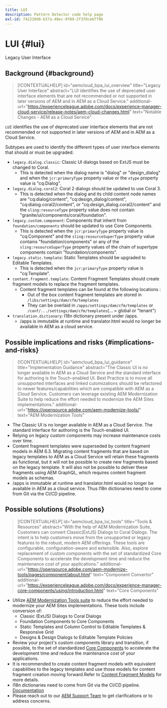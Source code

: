 ```yaml
---
title: LUI
description: Pattern Detector code help page
exl-id: 742220d6-b37a-48ec-9f89-2f3f0ce6ff96
---
```

# LUI {#lui}

Legacy User Interface

## Background {#background}

>[!CONTEXTUALHELP]
>id="aemcloud_bpa_lui_overview"
>title="Legacy User Interface"
>abstract="LUI identifies the use of deprecated user interface elements that are not recommended or not supported in later versions of AEM and in AEM as a Cloud Service."
>additional-url="https://experienceleague.adobe.com/docs/experience-manager-cloud-service/release-notes/aem-cloud-changes.html" text="Notable Changes - AEM as a Cloud Service"

`LUI` identifies the use of deprecated user interface elements that are not recommended or not supported in later versions of AEM and in AEM as a Cloud Service.

Subtypes are used to identify the different types of user interface elements that should or must be upgraded:

* `legacy.dialog.classic`: Classic UI dialogs based on ExtJS must be changed to Coral.
  * This is detected when the dialog name is "dialog" or "design_dialog" and when
  the `jcr:primaryType` property value or the `xtype` property value is "cq:Dialog".
* `legacy.dialog.coral2`: Coral 2 dialogs should be updated to use Coral 3.
  * This is detected when the dialog and its child content node names are "cq:dialog/content",
  "cq:design_dialog/content", "cq:dialog.coral2/content", or "cq:design_dialog.coral2/content"
  and the `sling:resourceType` property value does not contain
  "granite/ui/components/coral/foundation".
* `legacy.custom.component`: Components that inherit from `foundation/components` should be updated to use Core Components.
  * This is detected when the `jcr:primaryType` property value is "cq:Component" and the
  `sling:resourceSuperType` property value contains "foundation/components" or any of the
  `sling:resourceSuperType` property values of the chain of supertype components contain
  "foundation/components".
* `legacy.static.template`: Static Templates should be upgraded to Editable Templates.
  * This is detected when the `jcr:primaryType` property value is "cq:Template".
* `content.fragment.template`: Content Fragment Templates should create fragment models to replace the fragment templates.
  * Content fragment templates can be found at the following locations : 
    * Out of the box content fragment templates are stored in `/libs/settings/dam/cfm/templates`
    * They can be overlaid in  `/apps/settings/dam/cfm/templates`  or  `/conf/.../settings/dam/cfm/templates`(... = global or "tenant")
* `translation.dictionary`: I18n dictionary present under /apps.
    * /apps is immutable at runtime and translator.html would no longer be available in AEM as a cloud service.
  
## Possible implications and risks {#implications-and-risks}

>[!CONTEXTUALHELP]
>id="aemcloud_bpa_lui_guidance"
>title="Implementation Guidance"
>abstract="The Classic UI is no longer available in AEM as a Cloud Service and the standard interface for authoring is the Touch-enabled UI. Best Practice is to move all unsupported interfaces and linked cutomizations should be refactored to newer features/capabilities which are compatible with AEM as a Cloud Service. Customers can leverage existing AEM Modernization Suite to help reduce the effort needed to modernize the AEM Sites implementations."
>additional-url="https://opensource.adobe.com/aem-modernize-tools/" text="AEM Modernization Tools"

* The Classic UI is no longer available in AEM as a Cloud Service. The standard interface for authoring is the Touch-enabled UI.
* Relying on legacy custom components may increase maintenance costs over time.
* Content fragment templates were superseded by content fragment models in AEM 6.3. Migrating content fragments that are based on legacy templates to AEM as a Cloud Service will retain these fragments as functional, but it will not be possible to create new fragments based on the legacy template. It will also not be possible to deliver these fragments using AEM GraphQL, which requires content fragment models as schemas.
* /apps is immutable at runtime and translator.html would no longer be available in AEM as a cloud service. Thus I18n dictionaries need to come from Git via the CI/CD pipeline.

## Possible solutions {#solutions}

>[!CONTEXTUALHELP]
>id="aemcloud_bpa_lui_tools"
>title="Tools & Resources"
>abstract="With the help of AEM Modernization Suite, Customers can convert Classic(ExtJS) Dialogs to Coral Dialogs. The intent is to help customers move from the unsupported or legacy features to the robust, modern AEM offerings. These tools are configurable, configuration-aware and extensible. Also, explore replacement of custom components with the set of standardized Core Components to accelerate the development time and reduce the maintenance cost of your applications."
>additional-url="https://opensource.adobe.com/aem-modernize-tools/pages/component/about.html" text="Component Convertor"
>additional-url="https://experienceleague.adobe.com/docs/experience-manager-core-components/using/introduction.html" text="Core Components"

* Utilize [AEM Modernization Tools suite](https://opensource.adobe.com/aem-modernize-tools/) to reduce the effort needed to modernize your AEM Sites implementations. These tools include conversion of:
  * Classic (ExtJS) Dialogs to Coral Dialogs
  * Foundation Components to Core Components
  * Static Templates and Column Control to Editable Templates & Responsive Grid
  * Designs & Design Dialogs to Editable Template Policies
* Review your project's custom components library and transition, if possible, to the set of standardized [Core Components](https://experienceleague.adobe.com/docs/experience-manager-core-components/using/introduction.html) to accelerate the development time and reduce the maintenance cost of your applications.
* It is recommended to create content fragment models with equivalent capabilities to the legacy templates and use those models for content fragment creation moving forward.Refer to [Content Fragment Models](https://experienceleague.adobe.com/docs/experience-manager-65/assets/content-fragments/content-fragments-models.html?lang=en) for more details.
* I18n dictionaries need to come from Git via the CI/CD pipeline. [Documentation](https://experienceleague.adobe.com/docs/experience-manager-cloud-service/content/release-notes/aem-cloud-changes.html?lang=en#apps-libs-immutable)
* Please reach out to our [AEM Support Team](https://helpx.adobe.com/enterprise/using/support-for-experience-cloud.html) to get clarifications or to address concerns.
